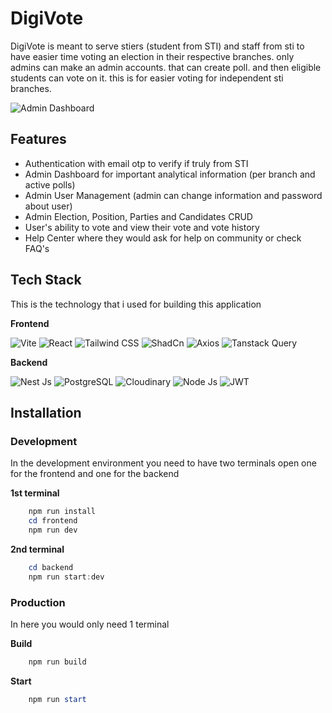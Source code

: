 
# DigiVote

DigiVote is meant to serve stiers (student from STI) and staff from sti to have easier time voting an election in their respective branches. only admins can make an admin accounts. that can create poll. and then eligible students can vote on it. this is for easier voting for independent sti branches.

![Admin Dashboard](https://res.cloudinary.com/dxocuabaq/image/upload/v1738739531/sti-voting/website/unbsankefa91m7skrgaw.jpg)

## Features
- Authentication with email otp to verify if truly from STI
- Admin Dashboard for important analytical information (per branch and active polls)
- Admin User Management (admin can change information and password about user)
- Admin Election, Position, Parties and Candidates CRUD
- User's ability to vote and view their vote and vote history
- Help Center where they would ask for help on community or check FAQ's

## Tech Stack
This is the technology that i used for building this application

**Frontend**

![Vite](https://img.shields.io/badge/Vite-B73BFE?style=for-the-badge&logo=vite&logoColor=FFD62E)
![React](https://img.shields.io/badge/React-20232A?style=for-the-badge&logo=react&logoColor=61DAFB)
![Tailwind CSS](https://img.shields.io/badge/Tailwind_CSS-38B2AC?style=for-the-badge&logo=tailwind-css&logoColor=white)
![ShadCn](https://img.shields.io/badge/shadcn%2Fui-000000?style=for-the-badge&logo=shadcnui&logoColor=white)
![Axios](https://img.shields.io/badge/axios-671ddf?&style=for-the-badge&logo=axios&logoColor=white)
![Tanstack Query](https://img.shields.io/badge/React_Query-FF4154?style=for-the-badge&logo=ReactQuery&logoColor=white)

**Backend**

![Nest Js](https://img.shields.io/badge/nestjs-E0234E?style=for-the-badge&logo=nestjs&logoColor=white)
![PostgreSQL](https://img.shields.io/badge/PostgreSQL-316192?style=for-the-badge&logo=postgresql&logoColor=white)
![Cloudinary](https://img.shields.io/badge/Cloudinary-3448C5?style=for-the-badge&logo=Cloudinary&logoColor=white)
![Node Js](https://img.shields.io/badge/Node%20js-339933?style=for-the-badge&logo=nodedotjs&logoColor=white)
![JWT](https://img.shields.io/badge/JWT-000000?style=for-the-badge&logo=JSON%20web%20tokens&logoColor=white)


## Installation

### Development

In the development environment you need to have two terminals open one for the frontend and one for the backend

**1st terminal**
```powershell
    npm run install
    cd frontend 
    npm run dev
```

**2nd terminal**
```powershell
    cd backend
    npm run start:dev
```

### Production
In here you would only need 1 terminal

**Build**
```powershell
    npm run build
```

**Start**
```powershell
    npm run start
```

